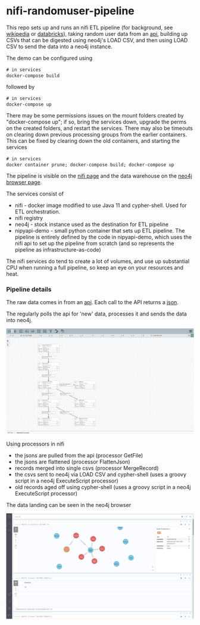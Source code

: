 # nifi-randomuser-pipeline
This repo sets up and runs an nifi ETL pipeline (for background, see [wikipedia](https://en.wikipedia.org/wiki/Extract,_transform,_load) or [databricks](https://databricks.com/glossary/extract-transform-load)), taking random user data from an [api](https://randomuser.me/api/), building up CSVs that can be digested using neo4j's LOAD CSV, and then using LOAD CSV to send the data into a neo4j instance.

The demo can be configured using
```
# in services
docker-compose build
```
followed by
```
# in services
docker-compose up
```
There may be some permissions issues on the mount folders created by "docker-compose up"; if so, bring the services down, upgrade the perms on the created folders, and restart the services. There may also be timeouts on clearing down previous processing groups from the earlier containers. This can be fixed by clearing down the old containers, and starting the services
```
# in services
docker container prune; docker-compose build; docker-compose up
```

The pipeline is visible on the [nifi page](http://localhost:8091/nifi) and the data warehouse on the [neo4j browser page](http://localhost:7474).

The services consist of
- nifi - docker image modified to use Java 11 and cypher-shell. Used for ETL orchestration.
- nifi registry
- neo4j - stock instance used as the destination for ETL pipeline
- nipyapi-demo - small python container that sets up ETL pipeline. The pipeline is entirely defined by the code in nipyapi-demo, which uses the nifi api to set up the pipeline from scratch (and so represents the pipeline as infrastructure-as-code)

The nifi services do tend to create a lot of volumes, and use up substantial CPU when running a full pipeline, so keep an eye on your resources and heat.

### Pipeline details

The raw data comes in from an [api](https://randomuser.me/api/). Each call to the API returns a [json](docs/randomuser-example.json).

The regularly polls the api for 'new' data, processes it and sends the data into neo4j.

![image info](docs/nifi.jpg)

Using processors in nifi
- the jsons are pulled from the api (processor GetFile)
- the jsons are flattened (processor FlattenJson)
- records merged into single csvs (processor MergeRecord)
- the csvs sent to neo4j via LOAD CSV and cypher-shell (uses a groovy script in a neo4j ExecuteScript processor)
- old records aged off using cypher-shell (uses a groovy script in a neo4j ExecuteScript processor)

The data landing can be seen in the neo4j browser

![image info](docs/neo4j_browser.jpg)
